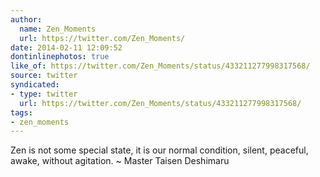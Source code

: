 ```yaml
---
author:
  name: Zen_Moments
  url: https://twitter.com/Zen_Moments/
date: 2014-02-11 12:09:52
dontinlinephotos: true
like_of: https://twitter.com/Zen_Moments/status/433211277998317568/
source: twitter
syndicated:
- type: twitter
  url: https://twitter.com/Zen_Moments/status/433211277998317568/
tags:
- zen_moments
---
```


Zen is not some special state, it is our normal condition, silent, peaceful, awake, without agitation. ~ Master Taisen Deshimaru